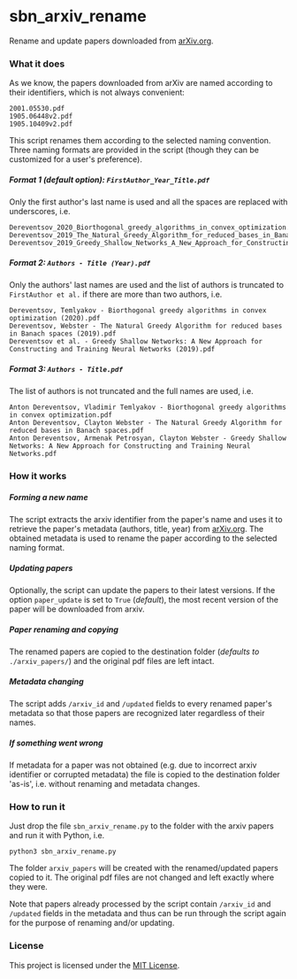 # sbn_arxiv_rename
Rename and update papers downloaded from [arXiv.org](https://arxiv.org/).

### What it does
As we know, the papers downloaded from arXiv are named according to their identifiers, which is not always convenient:
```
2001.05530.pdf
1905.06448v2.pdf
1905.10409v2.pdf
```
This script renames them according to the selected naming convention.
Three naming formats are provided in the script (though they can be customized for a user's preference).
##### Format 1 (*default option*): `FirstAuthor_Year_Title.pdf`
Only the first author's last name is used and all the spaces are replaced with underscores, i.e.
```
Dereventsov_2020_Biorthogonal_greedy_algorithms_in_convex_optimization.pdf
Dereventsov_2019_The_Natural_Greedy_Algorithm_for_reduced_bases_in_Banach_spaces.pdf
Dereventsov_2019_Greedy_Shallow_Networks_A_New_Approach_for_Constructing_and_Training_Neural_Networks.pdf
```
##### Format 2: `Authors - Title (Year).pdf`
Only the authors' last names are used and the list of authors is truncated to `FirstAuthor et al.` if there are more than two authors, i.e.
```
Dereventsov, Temlyakov - Biorthogonal greedy algorithms in convex optimization (2020).pdf
Dereventsov, Webster - The Natural Greedy Algorithm for reduced bases in Banach spaces (2019).pdf
Dereventsov et al. - Greedy Shallow Networks: A New Approach for Constructing and Training Neural Networks (2019).pdf
```
##### Format 3: `Authors - Title.pdf`
The list of authors is not truncated and the full names are used, i.e.
```
Anton Dereventsov, Vladimir Temlyakov - Biorthogonal greedy algorithms in convex optimization.pdf
Anton Dereventsov, Clayton Webster - The Natural Greedy Algorithm for reduced bases in Banach spaces.pdf
Anton Dereventsov, Armenak Petrosyan, Clayton Webster - Greedy Shallow Networks: A New Approach for Constructing and Training Neural Networks.pdf
```

### How it works
##### Forming a new name
The script extracts the arxiv identifier from the paper's name and uses it to retrieve the paper's metadata (authors, title, year) from [arXiv.org](https://arxiv.org/).
The obtained metadata is used to rename the paper according to the selected naming format.
##### Updating papers
Optionally, the script can update the papers to their latest versions.
If the option `paper_update` is set to `True` (*default*), the most recent version of the paper will be downloaded from arxiv.
##### Paper renaming and copying
The renamed papers are copied to the destination folder (*defaults to* `./arxiv_papers/`) and the original pdf files are left intact.
##### Metadata changing
The script adds `/arxiv_id` and `/updated` fields to every renamed paper's metadata so that those papers are recognized later regardless of their names.
##### If something went wrong
If metadata for a paper was not obtained (e.g. due to incorrect arxiv identifier or corrupted metadata) the file is copied to the destination folder 'as-is', i.e. without renaming and metadata changes.

### How to run it
Just drop the file `sbn_arxiv_rename.py` to the folder with the arxiv papers and run it with Python, i.e.
```
python3 sbn_arxiv_rename.py
```
The folder `arxiv_papers` will be created with the renamed/updated papers copied to it.
The original pdf files are not changed and left exactly where they were.

Note that papers already processed by the script contain `/arxiv_id` and `/updated` fields in the metadata and thus can be run through the script again for the purpose of renaming and/or updating.

### License
This project is licensed under the [MIT License](https://mit-license.org/).
